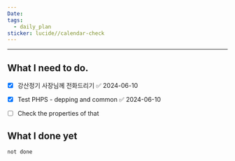 ```yaml
---
Date: 
tags:
  - daily_plan
sticker: lucide//calendar-check
---
```

---
## What I need to do.

- [x] 강산정기 사장님께 전화드리기 ✅ 2024-06-10
- [x] Test PHPS - depping and common ✅ 2024-06-10
- [ ] Check the properties of that



## What I done yet
```tasks
not done
```
